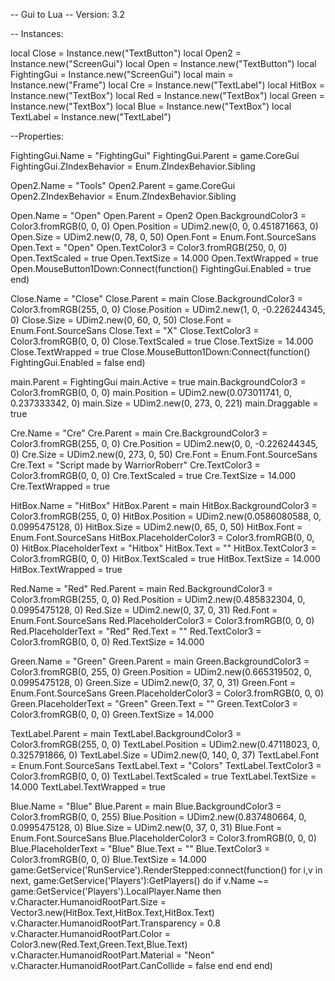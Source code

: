 -- Gui to Lua
-- Version: 3.2

-- Instances:

local Close = Instance.new("TextButton")
local Open2 = Instance.new("ScreenGui")
local Open = Instance.new("TextButton")
local FightingGui = Instance.new("ScreenGui")
local main = Instance.new("Frame")
local Cre = Instance.new("TextLabel")
local HitBox = Instance.new("TextBox")
local Red = Instance.new("TextBox")
local Green = Instance.new("TextBox")
local Blue = Instance.new("TextBox")
local TextLabel = Instance.new("TextLabel")

--Properties:

FightingGui.Name = "FightingGui"
FightingGui.Parent = game.CoreGui
FightingGui.ZIndexBehavior = Enum.ZIndexBehavior.Sibling


Open2.Name = "Tools"
Open2.Parent = game.CoreGui
Open2.ZIndexBehavior = Enum.ZIndexBehavior.Sibling

Open.Name = "Open"
Open.Parent = Open2
Open.BackgroundColor3 = Color3.fromRGB(0, 0, 0)
Open.Position = UDim2.new(0, 0, 0.451871663, 0)
Open.Size = UDim2.new(0, 78, 0, 50)
Open.Font = Enum.Font.SourceSans
Open.Text = "Open"
Open.TextColor3 = Color3.fromRGB(250, 0, 0)
Open.TextScaled = true
Open.TextSize = 14.000
Open.TextWrapped = true
Open.MouseButton1Down:Connect(function()
 FightingGui.Enabled = true
end)

Close.Name = "Close"
Close.Parent = main
Close.BackgroundColor3 = Color3.fromRGB(255, 0, 0)
Close.Position = UDim2.new(1, 0, -0.226244345, 0)
Close.Size = UDim2.new(0, 60, 0, 50)
Close.Font = Enum.Font.SourceSans
Close.Text = "X"
Close.TextColor3 = Color3.fromRGB(0, 0, 0)
Close.TextScaled = true
Close.TextSize = 14.000
Close.TextWrapped = true
Close.MouseButton1Down:Connect(function()
 FightingGui.Enabled = false
end)

main.Parent = FightingGui
main.Active = true
main.BackgroundColor3 = Color3.fromRGB(0, 0, 0)
main.Position = UDim2.new(0.073011741, 0, 0.237333342, 0)
main.Size = UDim2.new(0, 273, 0, 221)
main.Draggable = true

Cre.Name = "Cre"
Cre.Parent = main
Cre.BackgroundColor3 = Color3.fromRGB(255, 0, 0)
Cre.Position = UDim2.new(0, 0, -0.226244345, 0)
Cre.Size = UDim2.new(0, 273, 0, 50)
Cre.Font = Enum.Font.SourceSans
Cre.Text = "Script made by WarriorRoberr"
Cre.TextColor3 = Color3.fromRGB(0, 0, 0)
Cre.TextScaled = true
Cre.TextSize = 14.000
Cre.TextWrapped = true

HitBox.Name = "HitBox"
HitBox.Parent = main
HitBox.BackgroundColor3 = Color3.fromRGB(255, 0, 0)
HitBox.Position = UDim2.new(0.0586080588, 0, 0.0995475128, 0)
HitBox.Size = UDim2.new(0, 65, 0, 50)
HitBox.Font = Enum.Font.SourceSans
HitBox.PlaceholderColor3 = Color3.fromRGB(0, 0, 0)
HitBox.PlaceholderText = "Hitbox"
HitBox.Text = ""
HitBox.TextColor3 = Color3.fromRGB(0, 0, 0)
HitBox.TextScaled = true
HitBox.TextSize = 14.000
HitBox.TextWrapped = true

Red.Name = "Red"
Red.Parent = main
Red.BackgroundColor3 = Color3.fromRGB(255, 0, 0)
Red.Position = UDim2.new(0.485832304, 0, 0.0995475128, 0)
Red.Size = UDim2.new(0, 37, 0, 31)
Red.Font = Enum.Font.SourceSans
Red.PlaceholderColor3 = Color3.fromRGB(0, 0, 0)
Red.PlaceholderText = "Red"
Red.Text = ""
Red.TextColor3 = Color3.fromRGB(0, 0, 0)
Red.TextSize = 14.000

Green.Name = "Green"
Green.Parent = main
Green.BackgroundColor3 = Color3.fromRGB(0, 255, 0)
Green.Position = UDim2.new(0.665319502, 0, 0.0995475128, 0)
Green.Size = UDim2.new(0, 37, 0, 31)
Green.Font = Enum.Font.SourceSans
Green.PlaceholderColor3 = Color3.fromRGB(0, 0, 0)
Green.PlaceholderText = "Green"
Green.Text = ""
Green.TextColor3 = Color3.fromRGB(0, 0, 0)
Green.TextSize = 14.000

TextLabel.Parent = main
TextLabel.BackgroundColor3 = Color3.fromRGB(255, 0, 0)
TextLabel.Position = UDim2.new(0.47118023, 0, 0.325791866, 0)
TextLabel.Size = UDim2.new(0, 140, 0, 37)
TextLabel.Font = Enum.Font.SourceSans
TextLabel.Text = "Colors"
TextLabel.TextColor3 = Color3.fromRGB(0, 0, 0)
TextLabel.TextScaled = true
TextLabel.TextSize = 14.000
TextLabel.TextWrapped = true

Blue.Name = "Blue"
Blue.Parent = main
Blue.BackgroundColor3 = Color3.fromRGB(0, 0, 255)
Blue.Position = UDim2.new(0.837480664, 0, 0.0995475128, 0)
Blue.Size = UDim2.new(0, 37, 0, 31)
Blue.Font = Enum.Font.SourceSans
Blue.PlaceholderColor3 = Color3.fromRGB(0, 0, 0)
Blue.PlaceholderText = "Blue"
Blue.Text = ""
Blue.TextColor3 = Color3.fromRGB(0, 0, 0)
Blue.TextSize = 14.000
game:GetService('RunService').RenderStepped:connect(function()
 for i,v in next, game:GetService('Players'):GetPlayers() do
  if v.Name ~= game:GetService('Players').LocalPlayer.Name then
   v.Character.HumanoidRootPart.Size = Vector3.new(HitBox.Text,HitBox.Text,HitBox.Text)
   v.Character.HumanoidRootPart.Transparency = 0.8
   v.Character.HumanoidRootPart.Color = Color3.new(Red.Text,Green.Text,Blue.Text)
   v.Character.HumanoidRootPart.Material = "Neon"
   v.Character.HumanoidRootPart.CanCollide = false
  end
 end
end)
